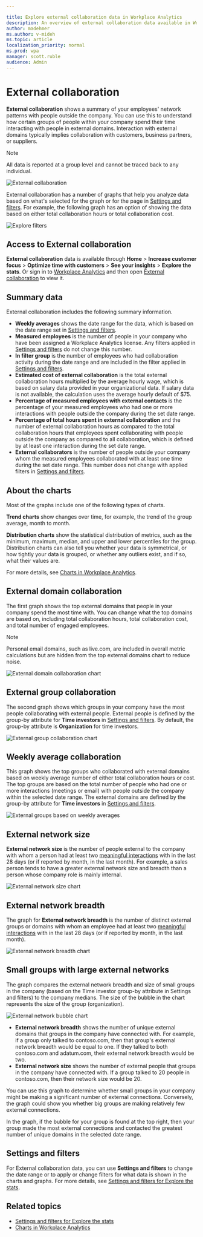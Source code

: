 ```yaml
---

title: Explore external collaboration data in Workplace Analytics
description: An overview of external collaboration data available in Workplace Analytics
author: madehmer
ms.author: v-mideh
ms.topic: article
localization_priority: normal 
ms.prod: wpa
manager: scott.ruble
audience: Admin
---
```


# External collaboration

**External collaboration** shows a summary of your employees' network patterns with people outside the company. You can use this to understand how certain groups of people within your company spend their time interacting with people in external domains. Interaction with external domains typically implies collaboration with customers, business partners, or suppliers.  

>[!Note]
> All data is reported at a group level and cannot be traced back to any individual.

![External collaboration](../images/wpa/use/external-collab-top.png)

External collaboration has a number of graphs that help you analyze data based on what's selected for the graph or for the page in [Settings and filters](#settings-and-filters). For example, the following graph has an option of showing the data based on either total collaboration hours or total collaboration cost.

![Explore filters](../images/wpa/use/external-collab-domains.png)

## Access to External collaboration

**External collaboration** data is available through **Home** > **Increase customer focus** > **Optimize time with customers** > **See your insights** > **Explore the stats**. Or sign in to [Workplace Analytics](https://workplaceanalytics.office.com) and then open [External collaboration](https://workplaceanalytics.office.com/Home/Agility/ExternalCollaboration) to view it.

## Summary data

External collaboration includes the following summary information.

* **Weekly averages** shows the date range for the data, which is based on the date range set in [Settings and filters](#settings-and-filters).
* **Measured employees** is the number of people in your company who have been assigned a Workplace Analytics license. Any filters applied in [Settings and filters](#settings-and-filters) do not change this number.
* **In filter group** is the number of employees who had collaboration activity during the date range and are included in the filter applied in [Settings and filters](#settings-and-filters).
* **Estimated cost of external collaboration** is the total external collaboration hours multiplied by the average hourly wage, which is based on salary data provided in your organizational data. If salary data is not available, the calculation uses the average hourly default of $75.
* **Percentage of measured employees with external contacts** is the percentage of your measured employees who had one or more interactions with people outside the company during the set date range.
* **Percentage of total hours spent in external collaboration** and the number of external collaboration hours as compared to the total collaboration hours that employees spent collaborating with people outside the company as compared to all collaboration, which is defined by at least one interaction during the set date range.
* **External collaborators** is the number of people outside your company whom the measured employees collaborated with at least one time during the set date range. This number does not change with applied filters in [Settings and filters](#settings-and-filters).

## About the charts

Most of the graphs include one of the following types of charts.

**Trend charts** show changes over time, for example, the trend of the group average, month to month.

**Distribution charts** show the statistical distribution of metrics, such as the minimum, maximum, median, and upper and lower percentiles for the group. Distribution charts can also tell you whether your data is symmetrical, or how tightly your data is grouped, or whether any outliers exist, and if so, what their values are.

For more details, see [Charts in Workplace Analytics](../use/chart-types.md).

## External domain collaboration

The first graph shows the top external domains that people in your company spend the most time with. You can change what the top domains are based on, including total collaboration hours, total collaboration cost, and total number of engaged employees.

>[!Note]
>Personal email domains, such as live.com, are included in overall metric calculations but are hidden from the top external domains chart to reduce noise.  

![External domain collaboration chart](../images/wpa/use/external-collab-domains2.png)

## External group collaboration

The second graph shows which groups in your company have the most people collaborating with external people. External people is defined by the group-by attribute for **Time investors** in [Settings and filters](#settings-and-filters). By default, the group-by attribute is **Organization** for time investors.

![External group collaboration chart](../images/wpa/use/external-collab-groups3.png)

## Weekly average collaboration

This graph shows the top groups who collaborated with external domains based on weekly average number of either total collaboration hours or cost. The top groups are based on the total number of people who had one or more interactions (meetings or email) with people outside the company within the selected date range. The external domains are defined by the group-by attribute for **Time investors** in [Settings and filters](#settings-and-filters).

![External groups based on weekly averages](../images/wpa/use/external-collab-weekly.png)

## External network size

**External network size** is the number of people external to the company with whom a person had at least two [meaningful interactions](glossary.md#meaningful-interaction-define) with in the last 28 days (or if reported by month, in the last month). For example, a sales person tends to have a greater external network size and breadth than a person whose company role is mainly internal.

![External network size chart](../images/wpa/use/external-collab-network.png)

## External network breadth

The graph for **External network breadth** is the number of distinct external groups or domains with whom an employee had at least two [meaningful interactions](glossary.md#meaningful-interaction-define) with in the last 28 days (or if reported by month, in the last month).

![External network breadth chart](../images/wpa/use/external-collab-network-b.png)

## Small groups with large external networks

The graph compares the external network breadth and size of small groups in the company (based on the Time investor group-by attribute in Settings and filters) to the company medians. The size of the bubble in the chart represents the size of the group (organization).

![External network bubble chart](../images/wpa/use/external-collab-bubble-chart.png)

* **External network breadth** shows the number of unique external domains that groups in the company have connected with. For example, if a group only talked to contoso.com, then that group's external network breadth would be equal to one. If they talked to both contoso.com and adatum.com, their external network breadth would be two.
* **External network size** shows the number of external people that groups in the company have connected with. If a group talked to 20 people in contoso.com, then their network size would be 20.

You can use this graph to determine whether small groups in your company might be making a significant number of external connections. Conversely, the graph could show you whether big groups are making relatively few external connections.

In the graph, if the bubble for your group is found at the top right, then your group made the most external connections and contacted the greatest number of unique domains in the selected date range.  

## Settings and filters

 For External collaboration data, you can use **Settings and filters** to change the date range or to apply or change filters for what data is shown in the charts and graphs. For more details, see [Settings and filters for Explore the stats](explore-page-settings.md).

## Related topics

* [Settings and filters for Explore the stats](../use/explore-page-settings.md)
* [Charts in Workplace Analytics](../use/chart-types.md)
